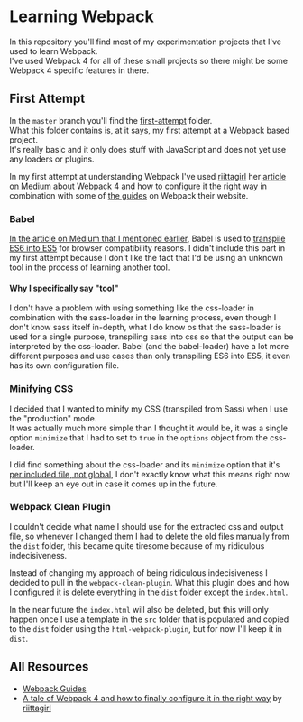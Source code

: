 # Learning Webpack
In this repository you'll find most of my experimentation projects that I've used to learn Webpack.  
I've used Webpack 4 for all of these small projects so there might be some Webpack 4 specific features in there.

## First Attempt
In the `master` branch you'll find the [first-attempt](https://github.com/Serializator/learning-webpack/tree/master/first-attempt) folder.  
What this folder contains is, at it says, my first attempt at a Webpack based project.  
It's really basic and it only does stuff with JavaScript and does not yet use any loaders or plugins.

In my first attempt at understanding Webpack I've used [riittagirl](https://hackernoon.com/@riittagirl) her [article on Medium](https://hackernoon.com/a-tale-of-webpack-4-and-how-to-finally-configure-it-in-the-right-way-4e94c8e7e5c1) about Webpack 4 and how to configure it the right way in combination with some of [the guides](https://webpack.js.org/guides) on Webpack their website.

### Babel
[In the article on Medium that I mentioned earlier](https://hackernoon.com/a-tale-of-webpack-4-and-how-to-finally-configure-it-in-the-right-way-4e94c8e7e5c1), Babel is used to [transpile ES6 into ES5](https://hackernoon.com/a-tale-of-webpack-4-and-how-to-finally-configure-it-in-the-right-way-4e94c8e7e5c1#086d) for browser compatibility reasons. I didn't include this part in my first attempt because I don't like the fact that I'd be using an unknown tool in the process of learning another tool.

#### Why I specifically say "tool"
I don't have a problem with using something like the css-loader in combination with the sass-loader in the learning process, even though I don't know sass itself in-depth, what I do know os that the sass-loader is used for a single purpose, transpiling sass into css so that the output can be interpreted by the css-loader. Babel (and the babel-loader) have a lot more different purposes and use cases than only transpiling ES6 into ES5, it even has its own configuration file.


### Minifying CSS
I decided that I wanted to minify my CSS (transpiled from Sass) when I use the "production" mode.  
It was actually much more simple than I thought it would be, it was a single option `minimize` that I had to set to `true` in the `options` object from the css-loader.

I did find something about the css-loader and its `minimize` option that it's [per included file, not global](https://github.com/webpack-contrib/extract-text-webpack-plugin/issues/434#issuecomment-282664707), I don't exactly know what this means right now but I'll keep an eye out in case it comes up in the future.

### Webpack Clean Plugin
I couldn't decide what name I should use for the extracted css and output file, so whenever I changed them I had to delete the old files manually from the `dist` folder, this became quite tiresome because of my ridiculous indecisiveness.  

Instead of changing my approach of being ridiculous indecisiveness I decided to pull in the `webpack-clean-plugin`. What this plugin does and how I configured it is delete everything in the `dist` folder except the `index.html`.

In the near future the `index.html` will also be deleted, but this will only happen once I use a template in the `src` folder that is populated and copied to the `dist` folder using the `html-webpack-plugin`, but for now I'll keep it in `dist`.

## All Resources
- [Webpack Guides](https://webpack.js.org/guides/)
- [A tale of Webpack 4 and how to finally configure it in the right way](https://hackernoon.com/a-tale-of-webpack-4-and-how-to-finally-configure-it-in-the-right-way-4e94c8e7e5c1) by [riittagirl](https://hackernoon.com/@riittagirl)